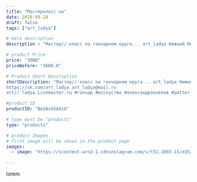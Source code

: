 ```yaml
---
title: "Мастеркласс на"
date: 2018-09-28
draft: false
tags: ["art_ladya"]

# meta description
description : "Мастер//-класс на гончарном круге... art_ladya Нижний Новгород \"Арт Ладья\" Гончарная мастерская в Нижнем Новгороде. Изготовление керамики и мастер//-классы по"

# product Price
price: "3000"
priceBefore: "3600.0"

# Product Short Description
shortDescription: "Мастер//-класс на гончарном круге... art_ladya Нижний Новгород \"Арт Ладья\" Гончарная мастерская в Нижнем Новгороде. Изготовление керамики и мастер//-классы по обучению. 
https://vk.com/art_ladya art_ladya@mail.ru 
art//-ladya.Livemaster.ru #гончар #исскуство #александряковлев #potter #новыеворота #керамикаручнаяработа #гончарнаямастерская #керамиканазаказ #handmade #посудаизглины #керамика #гончарнаяпосуда #эксклюзивнаякерамика #dishes #decor #ceramicar #nntoday #claygoods #фестиваль #earthenware #ceramic #design #историческаяреконструкция #мастеркласс #ceramicart #гончарныйкруг #clay #авторскаякерамика"

#product ID
productID: "BoSAsO5A4iG"

# type must be "products"
type: "products"

# product Images
# first image will be shown in the product page
images:
  - image: "https://scontent-arn2-1.cdninstagram.com/v/t51.2885-15/e35/41636015_271351540155880_6556985517475907991_n.jpg?se=7&tp=1&_nc_ht=scontent-arn2-1.cdninstagram.com&_nc_cat=104&_nc_ohc=SHQs5xl1PlAAX8_Jnzf&ccb=7-4&oh=a7188f884c044436b0abaae389351e9c&oe=6084A1C7&_nc_sid=86f79a&ig_cache_key=MTg3ODU2NzAzNDIxMjgxMjkzNA%3D%3D.2-ccb7-4"

---
```

lorem
